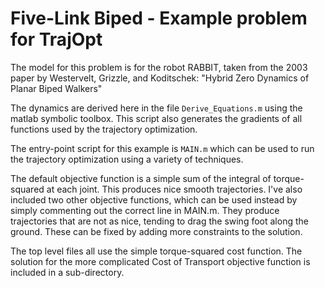# Five-Link Biped - Example problem for TrajOpt

The model for this problem is for the robot RABBIT, taken from the 2003 paper by Westervelt, Grizzle, and Koditschek: "Hybrid Zero Dynamics of Planar Biped Walkers"

The dynamics are derived here in the file `Derive_Equations.m` using the matlab symbolic toolbox. This script also generates the gradients of all functions used by the trajectory optimization.

The entry-point script for this example is `MAIN.m` which can be used to run the trajectory optimization using a variety of techniques.

The default objective function is a simple sum of the integral of torque-squared at each joint. This produces nice smooth trajectories. I've also included two other objective functions, which can be used instead by simply commenting out the correct line in MAIN.m. They produce trajectories that are not as nice, tending to drag the swing foot along the ground. These can be fixed by adding more constraints to the solution.

The top level files all use the simple torque-squared cost function. The solution for the more complicated Cost of Transport objective function is included in a sub-directory.

